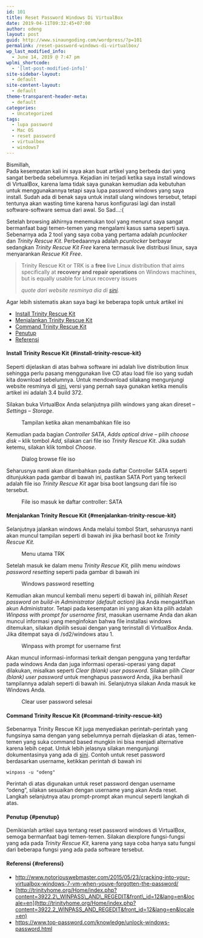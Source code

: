 ```yaml
---
id: 101
title: Reset Password Windows Di VirtualBox
date: 2019-04-11T09:32:45+07:00
author: odeng
layout: post
guid: http://www.sinaungoding.com/wordpress/?p=101
permalink: /reset-password-windows-di-virtualbox/
wp_last_modified_info:
  - June 14, 2019 @ 7:47 pm
wplmi_shortcode:
  - '[lmt-post-modified-info]'
site-sidebar-layout:
  - default
site-content-layout:
  - default
theme-transparent-header-meta:
  - default
categories:
  - Uncategorized
tags:
  - lupa password
  - Mac OS
  - reset password
  - virtualbox
  - windows7
---
```

Bismillah,  
Pada kesempatan kali ini saya akan buat artikel yang berbeda dari yang sangat berbeda sebelumnya. Kejadian ini terjadi ketika saya install windows di VirtualBox, karena lama tidak saya gunakan kemudian ada kebutuhan untuk menggunakannya tetapi saya lupa password windows yang saya install. Sudah ada di benak saya untuk install ulang windows tersebut, tetapi tentunya akan wasting time karena harus konfigurasi lagi dan install software-software semua dari awal. So Sad&#8230;:(  


Setelah browsing akhirnya menemukan tool yang menurut saya sangat bermanfaat bagi temen-temen yang mengalami kasus sama seperti saya. Sebenarnya ada 2 tool yang saya coba yang pertama adalah _pcunlocker_ dan _Trinity Rescue Kit_. Perbedaannya adalah _pcunlocker_ berbayar sedangkan _Trinity Rescue Kit Free_ karena termasuk live distribusi linux, saya menyarankan _Rescue Kit Free_.

<blockquote class="wp-block-quote">
  <p>
    Trinity Rescue Kit or TRK is a&nbsp;<strong>free&nbsp;</strong>live Linux distribution that aims specifically at&nbsp;<strong>recovery and repair operations&nbsp;</strong>on Windows machines, but is equally usable for Linux recovery issues
  </p>
  
  <cite>quote dari website resminya dia di <a href="http://trinityhome.org/Home/index.php?content=TRINITY_RESCUE_KIT____CPR_FOR_YOUR_COMPUTER&front_id=12&lang=en&locale=en" target="_blank" rel="noreferrer noopener" aria-label="sini (opens in a new tab)">sini</a>.</cite>
</blockquote>

Agar lebih sistematis akan saya bagi ke beberapa topik untuk artikel ini

  * [Install Trinity Rescue Kit](#install-trinity-rescue-kit)
  * [Menjalankan Trinity Rescue Kit](#menjalankan-trinity-rescue-kit)
  * [Command Trinity Rescue Kit](#command-trinity-rescue-kit)
  * [Penutup](#penutup)
  * [Referensi](#referensi)

#### Install Trinity Rescue Kit {#install-trinity-rescue-kit}

Seperti dijelaskan di atas bahwa software ini adalah live distribution linux sehingga perlu pasang menggunakan live CD atau load file iso yang sudah kita download sebelumnya. Untuk mendownload silakang mengunjungi website resminya di <a rel="noreferrer noopener" aria-label="sini (opens in a new tab)" href="http://trinityhome.org/Home/index.php?content=TRINITY_RESCUE_KIT_DOWNLOAD&front_id=12&lang=en&locale=en" target="_blank">sini</a>, versi yang pernah saya gunakan ketika menulis artikel ini adalah 3.4 build 372.

Silakan buka VirtualBox Anda selanjutnya pilih windows yang akan direset &#8211; _Settings_ &#8211; _Storage_. 

<div class="wp-block-image">
  <figure class="aligncenter"><img src="http://www.sinaungoding.com/wordpress/wp-content/uploads/2019/04/TRK-e1554968267453.png" alt="" class="wp-image-102" /><figcaption>Tampilan ketika akan menambahkan file iso</figcaption></figure>
</div>

Kemudian pada bagian _Controller SATA_, _Adds optical drive_ &#8211; pilih _choose disk_ &#8211; klik tombol _Add_, silakan cari file iso _Trinity Rescue Kit_. Jika sudah ketemu, silakan klik tombol _Choose_.

<div class="wp-block-image">
  <figure class="aligncenter"><img src="http://www.sinaungoding.com/wordpress/wp-content/uploads/2019/04/TRK-1-e1554968454257.png" alt="" class="wp-image-103" /><figcaption>Dialog browse file iso</figcaption></figure>
</div>

Seharusnya nanti akan ditambahkan pada daftar Controller SATA seperti ditunjukkan pada gambar di bawah ini, pastikan SATA Port yang terkecil adalah file iso _Trinity Rescue Kit_ agar bisa boot langsung dari file iso tersebut.

<div class="wp-block-image">
  <figure class="aligncenter"><img src="http://www.sinaungoding.com/wordpress/wp-content/uploads/2019/04/TRK-2-e1554968741853.png" alt="" class="wp-image-104" srcset="https://www.sinaungoding.com/wp-content/uploads/2019/04/TRK-2-e1554968741853.png 398w, https://www.sinaungoding.com/wp-content/uploads/2019/04/TRK-2-e1554968741853-300x252.png 300w" sizes="(max-width: 398px) 100vw, 398px" /><figcaption>File iso masuk ke daftar controller: SATA</figcaption></figure>
</div>

#### Menjalankan Trinity Rescue Kit {#menjalankan-trinity-rescue-kit}

Selanjutnya jalankan windows Anda melalui tombol Start, seharusnya nanti akan muncul tampilan seperti di bawah ini jika berhasil boot ke _Trinity Rescue Kit._

<div class="wp-block-image">
  <figure class="aligncenter"><img src="http://www.sinaungoding.com/wordpress/wp-content/uploads/2019/04/TRK-3-e1554974423337.png" alt="" class="wp-image-113" srcset="https://www.sinaungoding.com/wp-content/uploads/2019/04/TRK-3-e1554974423337.png 475w, https://www.sinaungoding.com/wp-content/uploads/2019/04/TRK-3-e1554974423337-300x205.png 300w" sizes="(max-width: 475px) 100vw, 475px" /><figcaption>Menu utama TRK</figcaption></figure>
</div>

Setelah masuk ke dalam menu _Trinity Rescue Kit,_ pilih menu _windows password resetting_ seperti pada gambar di bawah ini

<div class="wp-block-image">
  <figure class="aligncenter"><img src="http://www.sinaungoding.com/wordpress/wp-content/uploads/2019/04/TRK-4-e1554975097189.png" alt="" class="wp-image-111" /><figcaption>Windows password resetting</figcaption></figure>
</div>

Kemudian akan muncul kembali menu seperti di bawah ini, pilihlah _Reset password on build-in Administrator (default action)_ jika Anda mengaktifkan akun Administrator. Tetapi pada kesempatan ini yang akan kita pilih adalah _Winpass with prompt for username first_, masukan username Anda dan akan muncul informasi yang menginfokan bahwa file installasi windows ditemukan, silakan dipilih sesuai dengan yang terinstall di VirtualBox Anda. Jika ditempat saya di /sd2/windows atau 1.

<div class="wp-block-image">
  <figure class="aligncenter"><img src="http://www.sinaungoding.com/wordpress/wp-content/uploads/2019/04/TK-9-e1554974599775.png" alt="" class="wp-image-112" /><figcaption>Winpass with prompt for username first</figcaption></figure>
</div>

Akan muncul informasi-informasi terkait dengan pengguna yang terdaftar pada windows Anda dan juga informasi operasi-operasi yang dapat dilakukan, misalkan seperti _Clear (blank) user password_. Silakan pilih _Clear (blank) user password_ untuk menghapus password Anda, jika berhasil tampilannya adalah seperti di bawah ini. Selanjutnya silakan Anda masuk ke Windows Anda. 

<div class="wp-block-image">
  <figure class="aligncenter"><img src="http://www.sinaungoding.com/wordpress/wp-content/uploads/2019/04/TK-10-e1554974729728.png" alt="" class="wp-image-110" srcset="https://www.sinaungoding.com/wp-content/uploads/2019/04/TK-10-e1554974729728.png 519w, https://www.sinaungoding.com/wp-content/uploads/2019/04/TK-10-e1554974729728-300x203.png 300w" sizes="(max-width: 519px) 100vw, 519px" /><figcaption>Clear user password selesai</figcaption></figure>
</div>

#### Command Trinity Rescue Kit {#command-trinity-rescue-kit}

Sebenarnya Trinity Rescue Kit juga menyediakan perintah-perintah yang fungsinya sama dengan yang sebelumnya pernah dijelaskan di atas, temen-temen yang suka command based mungkin ini bisa menjadi alternative karena lebih cepat. Untuk lebih jelasnya silakan mengunjungi dokumentasinya yang ada di <a rel="noreferrer noopener" aria-label="sini (opens in a new tab)" href="http://trinityhome.org/Home/index.php?content=3922.2_WINPASS_AND_REGEDIT&front_id=12&lang=en&locale=en" target="_blank">sini</a>. Contoh untuk reset password berdasarkan username, ketikkan perintah di bawah ini

<pre class="wp-block-code"><code>winpass -u "odeng"</code></pre>

Perintah di atas digunakan untuk reset password dengan username &#8220;odeng&#8221;, silakan sesuaikan dengan username yang akan Anda reset. Langkah selanjutnya atau prompt-prompt akan muncul seperti langkah di atas.

#### Penutup {#penutup}

Demikianlah artikel saya tentang reset password windows di VirtualBox, semoga bermanfaat bagi temen-temen. Silakan diexplore fungsi-fungsi yang ada pada _Trinity Rescue Kit_, karena yang saya coba hanya satu fungsi dari beberapa fungsi yang ada pada software tersebut.

#### Referensi {#referensi}

  * <http://www.notoriouswebmaster.com/2015/05/23/cracking-into-your-virtualbox-windows-7-vm-when-youve-forgotten-the-password/>
  * [http://trinityhome.org/Home/index.php?content=3922.2\_WINPASS\_AND\_REGEDIT&front\_id=12&lang=en&locale=en](http://trinityhome.org/Home/index.php?content=3922.2_WINPASS_AND_REGEDIT&front_id=12&lang=en&locale=en)
  * <https://www.top-password.com/knowledge/unlock-windows-password.html>